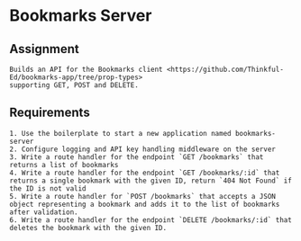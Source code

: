 # Bookmarks Server

## Assignment

    Builds an API for the Bookmarks client <https://github.com/Thinkful-Ed/bookmarks-app/tree/prop-types>
    supporting GET, POST and DELETE.


## Requirements

    1. Use the boilerplate to start a new application named bookmarks-server
    2. Configure logging and API key handling middleware on the server
    3. Write a route handler for the endpoint `GET /bookmarks` that returns a list of bookmarks
    4. Write a route handler for the endpoint `GET /bookmarks/:id` that returns a single bookmark with the given ID, return `404 Not Found` if the ID is not valid
    5. Write a route handler for `POST /bookmarks` that accepts a JSON object representing a bookmark and adds it to the list of bookmarks after validation.
    6. Write a route handler for the endpoint `DELETE /bookmarks/:id` that deletes the bookmark with the given ID.
